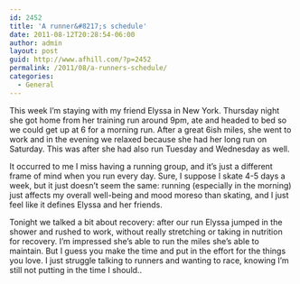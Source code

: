 ```yaml
---
id: 2452
title: 'A runner&#8217;s schedule'
date: 2011-08-12T20:28:54-06:00
author: admin
layout: post
guid: http://www.afhill.com/?p=2452
permalink: /2011/08/a-runners-schedule/
categories:
  - General
---
```

This week I&#8217;m staying with my friend Elyssa in New York. Thursday night she got home from her training run around 9pm, ate and headed to bed so we could get up at 6 for a morning run. After a great 6ish miles, she went to work and in the evening we relaxed because she had her long run on Saturday. This was after she had also run Tuesday and Wednesday as well. 

It occurred to me I miss having a running group, and it&#8217;s just a different frame of mind when you run every day. Sure, I suppose I skate 4-5 days a week, but it just doesn&#8217;t seem the same: running (especially in the morning) just affects my overall well-being and mood moreso than skating, and I just feel like it defines Elyssa and her friends. 

Tonight we talked a bit about recovery: after our run Elyssa jumped in the shower and rushed to work, without really stretching or taking in nutrition for recovery. I&#8217;m impressed she&#8217;s able to run the miles she&#8217;s able to maintain. But I guess you make the time and put in the effort for the things you love. I just struggle talking to runners and wanting to race, knowing I&#8217;m still not putting in the time I should..